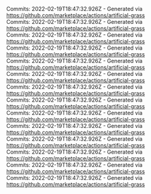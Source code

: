 Commits: 2022-02-19T18:47:32.926Z - Generated via https://github.com/marketplace/actions/artificial-grass
<br>
Commits: 2022-02-19T18:47:32.926Z - Generated via https://github.com/marketplace/actions/artificial-grass
<br>
Commits: 2022-02-19T18:47:32.926Z - Generated via https://github.com/marketplace/actions/artificial-grass
<br>
Commits: 2022-02-19T18:47:32.926Z - Generated via https://github.com/marketplace/actions/artificial-grass
<br>
Commits: 2022-02-19T18:47:32.926Z - Generated via https://github.com/marketplace/actions/artificial-grass
<br>
Commits: 2022-02-19T18:47:32.926Z - Generated via https://github.com/marketplace/actions/artificial-grass
<br>
Commits: 2022-02-19T18:47:32.926Z - Generated via https://github.com/marketplace/actions/artificial-grass
<br>
Commits: 2022-02-19T18:47:32.926Z - Generated via https://github.com/marketplace/actions/artificial-grass
<br>
Commits: 2022-02-19T18:47:32.926Z - Generated via https://github.com/marketplace/actions/artificial-grass
<br>
Commits: 2022-02-19T18:47:32.926Z - Generated via https://github.com/marketplace/actions/artificial-grass
<br>
Commits: 2022-02-19T18:47:32.926Z - Generated via https://github.com/marketplace/actions/artificial-grass
<br>
Commits: 2022-02-19T18:47:32.926Z - Generated via https://github.com/marketplace/actions/artificial-grass
<br>
Commits: 2022-02-19T18:47:32.926Z - Generated via https://github.com/marketplace/actions/artificial-grass
<br>
Commits: 2022-02-19T18:47:32.926Z - Generated via https://github.com/marketplace/actions/artificial-grass
<br>
